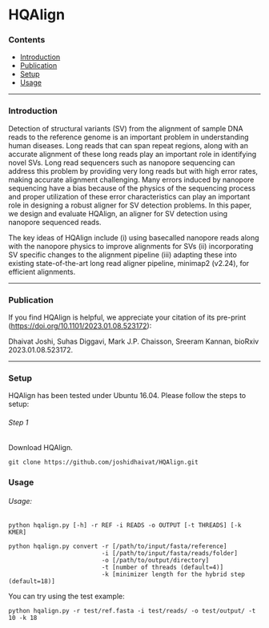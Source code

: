 # HQAlign

### Contents <a id='contents'></a>

* <a href='#intro'>Introduction</a>
* <a href='#pub'>Publication</a>
* <a href='#setup'>Setup</a>
* <a href='#use'>Usage</a>

---

### Introduction <a id='intro'></a>

Detection of structural variants (SV) from the alignment of sample DNA reads to the reference genome is an important problem in understanding human diseases. Long reads that can span repeat regions, along with an accurate alignment of these long reads play an important role in identifying novel SVs. Long read sequencers such as nanopore sequencing can address this problem by providing very long reads but with high error rates, making accurate alignment challenging. Many errors induced by nanopore sequencing have a bias because of the physics of the sequencing process and proper utilization of these error characteristics can play an important role in designing a robust aligner for SV detection problems. In this paper, we design and evaluate HQAlign, an aligner for SV detection using nanopore sequenced reads.

The key ideas of HQAlign include (i) using basecalled nanopore reads along with the nanopore physics to improve alignments for SVs (ii) incorporating SV specific changes to the alignment pipeline (iii) adapting these into existing state-of-the-art long read aligner pipeline, minimap2 (v2.24), for efficient alignments.

---

### Publication <a id='pub'></a>

If you find HQAlign is helpful, we appreciate your citation of its pre-print (https://doi.org/10.1101/2023.01.08.523172):

Dhaivat Joshi, Suhas Diggavi, Mark J.P. Chaisson, Sreeram Kannan, bioRxiv 2023.01.08.523172.

---

### Setup <a id='Installation'></a>

HQAlign has been tested under Ubuntu 16.04. Please follow the steps to setup:

###### Step 1
Download HQAlign.
```
git clone https://github.com/joshidhaivat/HQAlign.git
```

### Usage <a id='use'></a>

###### Usage:
```python hqalign.py [-h] -r REF -i READS -o OUTPUT [-t THREADS] [-k KMER]```
```
python hqalign.py convert -r [/path/to/input/fasta/reference]
                          -i [/path/to/input/fasta/reads/folder]
                          -o [/path/to/output/directory]
                          -t [number of threads (default=4)]
                          -k [minimizer length for the hybrid step (default=18)]
```
You can try using the test example:

```python hqalign.py -r test/ref.fasta -i test/reads/ -o test/output/ -t 10 -k 18```
